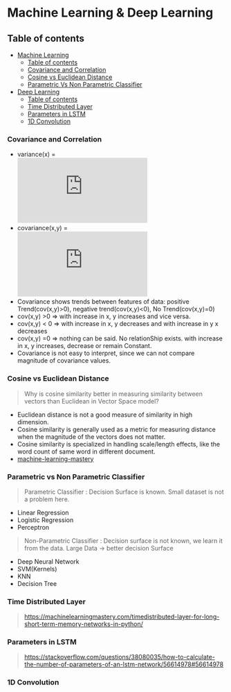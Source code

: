 # Machine Learning & Deep Learning

## Table of contents

* [Machine Learning](#machine-learning)
   * [Table of contents](#table-of-contents)
   * [Covariance and Correlation](#covariance-and-correlation)
   * [Cosine vs Euclidean Distance](#cosine-vs-euclidean-distance)
   * [Parametric Vs Non Parametric Classifier](#parametric-vs-non-parametric-classifier)
* [Deep Learning](#deep-learning)
  * [Table of contents](#table-of-contents)
  * [Time Distributed Layer](#time-distributed-layer)
  * [Parameters in  LSTM](#parameters-in-lstm)
  * [1D Convolution](#conv-1-D)
  
###  Covariance and Correlation
- variance(x) =  
![varinace](https://latex.codecogs.com/gif.latex?%5Csum_%7Bi%3D0%7D%5E%7Bn%7D%5Cfrac%7B%28x-%5Cbar%7Bx%7D%29%5E2%7D%7Bn-1%7D)
- covariance(x,y) =  
![covariance](https://latex.codecogs.com/gif.latex?%5Csum_%7Bi%3D0%7D%5E%7Bn%7D%5Cfrac%7B%28x-%5Cbar%7Bx%7D%29%28y-%5Cbar%7By%7D%29%7D%7Bn-1%7D)
- Covariance shows trends between features of data: positive Trend(cov(x,y)>0), negative trend(cov(x,y)<0), No Trend(cov(x,y)=0)
- cov(x,y) >0 => with increase in x, y increases and vice versa. 
- cov(x,y) < 0 => with increase in x, y decreases and with increase in y x decreases
- cov(x,y) =0 => nothing can be said. No relationShip exists. with increase in x, y increases, decrease or remain Constant.
- Covariance is not easy to interpret, since we can not compare magnitude of covariance values. 
      
### Cosine vs Euclidean Distance 
> Why is cosine similarity better in measuring similarity between vectors than Euclidean in Vector Space model? 
 - Euclidean distance is not a good measure of similarity in high dimension. 
 - Cosine similarity is generally used as a metric for measuring distance when the magnitude of the vectors does not matter. 
 - Cosine similarity is specialized in handling scale/length effects, like the word count of  same word in different document. 
 - [machine-learning-mastery](https://machinelearningmastery.com/parametric-and-nonparametric-machine-learning-algorithms/)
### Parametric vs Non Parametric Classifier
> Parametric Classifier : Decision Surface is known. Small dataset is not a problem here.
 - Linear Regression
 - Logistic Regression 
 - Perceptron  
> Non-Parametric Classifier : Decision surface is not known, we learn it from the data. Large Data -> better decision Surface  
- Deep Neural Network  
- SVM(Kernels)  
- KNN  
- Decision Tree  
### Time Distributed Layer
> https://machinelearningmastery.com/timedistributed-layer-for-long-short-term-memory-networks-in-python/

### Parameters in  LSTM
> https://stackoverflow.com/questions/38080035/how-to-calculate-the-number-of-parameters-of-an-lstm-network/56614978#56614978
### 1D Convolution

